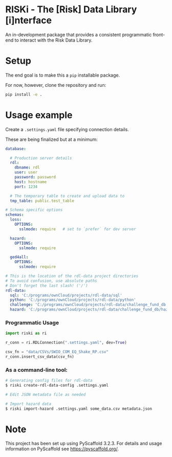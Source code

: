 # RISKi - The [Risk] Data Library [i]nterface

An in-development package that provides a consistent programmatic front-end to interact with the Risk Data Library.


# Setup

The end goal is to make this a `pip` installable package.

For now, however, clone the repository and run:

```bash
pip install -e .
```

# Usage example

Create a `.settings.yaml` file specifying connection details.

These are being finalized but at a minimum:

```yaml
database:

  # Production server details
  rdl:
    dbname: rdl
    user: user
    password: password
    host: hostname
    port: 1234

  # The temporary table to create and upload data to 
  tmp_table: public.test_table

# Schema specific options
schemas:
  loss:
    OPTIONS:
      sslmode: require   # set to `prefer` for dev server

  hazard:
    OPTIONS:
      sslmode: require

  ged4all:
    OPTIONS:
      sslmode: require

# This is the location of the rdl-data project directories
# To avoid confusion, use absolute paths
# Don't forget the last slash! ('/')
rdl-data:
  sql: 'C:/programs/ownCloud/projects/rdl-data/sql'
  python: 'C:/programs/ownCloud/projects/rdl-data/python'
  challenge: 'C:/programs/ownCloud/projects/rdl-data/challenge_fund_db'
  hazard: 'C:/programs/ownCloud/projects/rdl-data/challenge_fund_db/hazard'  
```

### Programmatic Usage

```python
import riski as ri

r_conn = ri.RDLConnection(".settings.yaml", dev=True)

csv_fn = "data/CSVs/SWIO_COM_EQ_Shake_RP.csv"
r_conn.insert_csv_data(csv_fn)
```

### As a command-line tool:

```bash
# Generating config files for rdl-data
$ riski create-rdl-data-config .settings.yaml

# Edit JSON metadata file as needed

# Import hazard data
$ riski import-hazard .settings.yaml some_data.csv metadata.json
```


# Note

This project has been set up using PyScaffold 3.2.3. For details and usage
information on PyScaffold see https://pyscaffold.org/.

